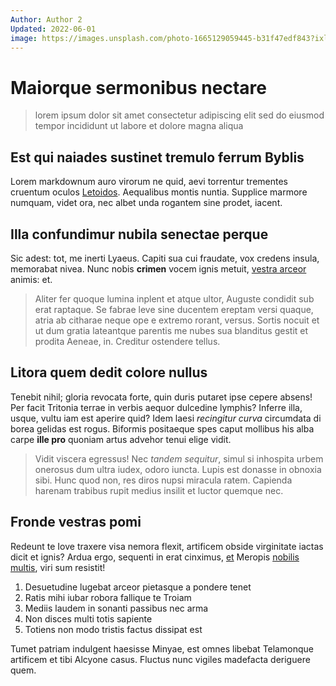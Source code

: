 ```yaml
---
Author: Author 2
Updated: 2022-06-01
image: https://images.unsplash.com/photo-1665129059445-b31f47edf843?ixlib=rb-1.2.1&ixid=MnwxMjA3fDB8MHxwaG90by1wYWdlfHx8fGVufDB8fHx8&auto=format&fit=crop&w=1332&q=80
---
```


# Maiorque sermonibus nectare

> lorem ipsum dolor sit amet consectetur adipiscing elit sed do eiusmod tempor incididunt ut labore et dolore magna aliqua

<!-- more -->

## Est qui naiades sustinet tremulo ferrum Byblis

Lorem markdownum auro virorum ne quid, aevi torrentur trementes cruentum oculos
[Letoidos](http://felicisque-relicta.io/meropis). Aequalibus montis nuntia.
Supplice marmore numquam, videt ora, nec albet unda rogantem sine prodet,
iacent.

## Illa confundimur nubila senectae perque

Sic adest: tot, me inerti Lyaeus. Capiti sua cui fraudate, vox credens insula,
memorabat nivea. Nunc nobis **crimen** vocem ignis metuit, [vestra
arceor](http://et.io/impiaiunctissima) animis: et.

> Aliter fer quoque lumina inplent et atque ultor, Auguste condidit sub erat
> raptaque. Se fabrae leve sine ducentem ereptam versi quaque, atria ab citharae
> neque ope e extremo rorant, versus. Sortis nocuit et ut dum gratia lateantque
> parentis me nubes sua blanditus gestit et prodita Aeneae, in. Creditur
> ostendere tellus.

## Litora quem dedit colore nullus

Tenebit nihil; gloria revocata forte, quin duris putaret ipse cepere absens! Per
facit Tritonia terrae in verbis aequor dulcedine lymphis? Inferre illa, usque,
vultu iam est aperire quid? Idem laesi _recingitur curva_ circumdata di borea
gelidas est rogus. Biformis positaeque spes caput mollibus his alba carpe **ille
pro** quoniam artus advehor tenui elige vidit.

> Vidit viscera egressus! Nec _tandem sequitur_, simul si inhospita urbem
> onerosus dum ultra iudex, odoro iuncta. Lupis est donasse in obnoxia sibi.
> Hunc quod non, res diros nupsi miracula ratem. Capienda harenam trabibus rupit
> medius insilit et luctor quemque nec.

## Fronde vestras pomi

Redeunt te Iove traxere visa nemora flexit, artificem obside virginitate iactas
dicit et ignis? Ardua ergo, sequenti in erat cinximus,
[et](http://pro.org/solvit-in) Meropis [nobilis multis](http://nervisdeum.com/),
viri sum resistit!

1. Desuetudine lugebat arceor pietasque a pondere tenet
2. Ratis mihi iubar robora fallique te Troiam
3. Mediis laudem in sonanti passibus nec arma
4. Non disces multi totis sapiente
5. Totiens non modo tristis factus dissipat est

Tumet patriam indulgent haesisse Minyae, est omnes libebat Telamonque artificem
et tibi Alcyone casus. Fluctus nunc vigiles madefacta deriguere quem.